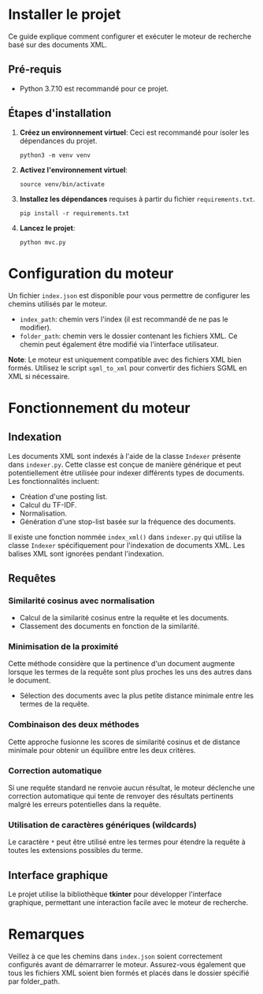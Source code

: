# Installer le projet
Ce guide explique comment configurer et exécuter le moteur de recherche basé sur des documents XML.

## Pré-requis
- Python 3.7.10 est recommandé pour ce projet.

## Étapes d'installation
1. **Créez un environnement virtuel**: Ceci est recommandé pour isoler les dépendances du projet.
    ```
    python3 -m venv venv
    ```
2. **Activez l'environnement virtuel**:
    ```
    source venv/bin/activate
    ```
3. **Installez les dépendances** requises à partir du fichier `requirements.txt`.
    ```
    pip install -r requirements.txt
    ```
4. **Lancez le projet**:
    ```
    python mvc.py
    ```

# Configuration du moteur
Un fichier `index.json` est disponible pour vous permettre de configurer les chemins utilisés par le moteur.
- `index_path`: chemin vers l'index (il est recommandé de ne pas le modifier).
- `folder_path`: chemin vers le dossier contenant les fichiers XML. Ce chemin peut également être modifié via l'interface utilisateur.

**Note**: Le moteur est uniquement compatible avec des fichiers XML bien formés. Utilisez le script `sgml_to_xml` pour convertir des fichiers SGML en XML si nécessaire.

# Fonctionnement du moteur

## Indexation
Les documents XML sont indexés à l'aide de la classe `Indexer` présente dans `indexer.py`. Cette classe est conçue de manière générique et peut potentiellement être utilisée pour indexer différents types de documents. Les fonctionnalités incluent:
- Création d'une posting list.
- Calcul du TF-IDF.
- Normalisation.
- Génération d'une stop-list basée sur la fréquence des documents.

Il existe une fonction nommée `index_xml()` dans `indexer.py` qui utilise la classe `Indexer` spécifiquement pour l'indexation de documents XML. Les balises XML sont ignorées pendant l'indexation.

## Requêtes
### Similarité cosinus avec normalisation
- Calcul de la similarité cosinus entre la requête et les documents.
- Classement des documents en fonction de la similarité.

### Minimisation de la proximité
Cette méthode considère que la pertinence d'un document augmente lorsque les termes de la requête sont plus proches les uns des autres dans le document.
- Sélection des documents avec la plus petite distance minimale entre les termes de la requête.

### Combinaison des deux méthodes
Cette approche fusionne les scores de similarité cosinus et de distance minimale pour obtenir un équilibre entre les deux critères.

### Correction automatique
Si une requête standard ne renvoie aucun résultat, le moteur déclenche une correction automatique qui tente de renvoyer des résultats pertinents malgré les erreurs potentielles dans la requête.

### Utilisation de caractères génériques (wildcards)
Le caractère `*` peut être utilisé entre les termes pour étendre la requête à toutes les extensions possibles du terme.

## Interface graphique
Le projet utilise la bibliothèque **tkinter** pour développer l'interface graphique, permettant une interaction facile avec le moteur de recherche.

# Remarques
Veillez à ce que les chemins dans `index.json` soient correctement configurés avant de démarrarrer le moteur. Assurez-vous également que tous les fichiers XML soient bien formés et placés dans le dossier spécifié par folder_path.


